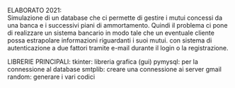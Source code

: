 ELABORATO 2021:                                             		                
Simulazione di un database che ci permette di gestire i mutui concessi da una banca e i successivi piani di ammortamento. 
Quindi il problema ci pone di realizzare un sistema bancario in modo tale che un eventuale cliente possa estrapolare informazioni riguardanti i suoi mutui. 
con sistema di autenticazione a due fattori tramite e-mail durante il login o la registrazione.

LIBRERIE PRINCIPALI:
tkinter: libreria grafica (gui)
pymysql: per la connessione al database
smtplib: creare una connessione ai server gmail
random: generare i vari codici


